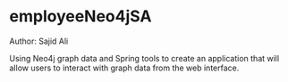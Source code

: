 # employeeNeo4jSA
Author: Sajid Ali

Using Neo4j graph data and Spring tools to create an application that will allow users to interact with graph data from the web interface.
